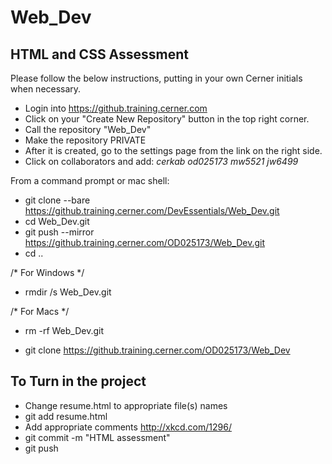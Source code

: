 Web_Dev
=======

HTML and CSS Assessment
-----------------------


Please follow the below instructions, putting in your own Cerner initials when necessary.

*  Login into https://github.training.cerner.com
*  Click on your "Create New Repository" button in the top right corner.
*  Call the repository "Web_Dev"
*  Make the repository PRIVATE
*  After it is created, go to the settings page from the link on the right side.
*  Click on collaborators and add: _cerkab od025173 mw5521 jw6499_

From a command prompt or mac shell:

* git clone --bare https://github.training.cerner.com/DevEssentials/Web_Dev.git
* cd Web_Dev.git
* git push --mirror https://github.training.cerner.com/OD025173/Web_Dev.git
* cd ..

/* For Windows */
*  rmdir /s Web_Dev.git  

/* For Macs */
*  rm -rf Web_Dev.git

*  git clone https://github.training.cerner.com/OD025173/Web_Dev

To Turn in the project
----------------------
*  Change resume.html to appropriate file(s) names
*  git add resume.html
*  Add appropriate comments   http://xkcd.com/1296/
*  git commit -m "HTML assessment"
*  git push
